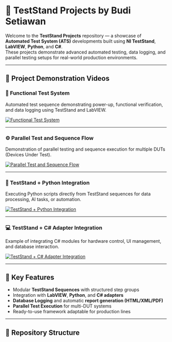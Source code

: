 # 🧪 TestStand Projects by Budi Setiawan

Welcome to the **TestStand Projects** repository — a showcase of **Automated Test System (ATS)** developments built using **NI TestStand**, **LabVIEW**, **Python**, and **C#**.  
These projects demonstrate advanced automated testing, data logging, and parallel testing setups for real-world production environments.

---

## 🎥 Project Demonstration Videos

### 🧩 Functional Test System  
Automated test sequence demonstrating power-up, functional verification, and data logging using TestStand and LabVIEW.

[![Functional Test System](https://img.youtube.com/vi/ABW_3dtUwHk/0.jpg)](https://www.youtube.com/watch?v=ABW_3dtUwHk)

---

### ⚙️ Parallel Test and Sequence Flow  
Demonstration of parallel testing and sequence execution for multiple DUTs (Devices Under Test).

[![Parallel Test and Sequence Flow](https://img.youtube.com/vi/nh5nzUq72xY/0.jpg)](https://www.youtube.com/watch?v=nh5nzUq72xY)

---

### 🐍 TestStand + Python Integration  
Executing Python scripts directly from TestStand sequences for data processing, AI tasks, or automation.

[![TestStand + Python Integration](https://img.youtube.com/vi/bjXKd9JqzSM/0.jpg)](https://www.youtube.com/watch?v=bjXKd9JqzSM)

---

### 💻 TestStand + C# Adapter Integration  
Example of integrating C# modules for hardware control, UI management, and database interaction.

[![TestStand + C# Adapter Integration](https://img.youtube.com/vi/ozD7wB_v4lA/0.jpg)](https://www.youtube.com/watch?v=ozD7wB_v4lA)

---

## 🔧 Key Features

- Modular **TestStand Sequences** with structured step groups  
- Integration with **LabVIEW**, **Python**, and **C# adapters**  
- **Database Logging** and automatic **report generation (HTML/XML/PDF)**  
- **Parallel Test Execution** for multi-DUT systems  
- Ready-to-use framework adaptable for production lines  

---

## 📁 Repository Structure


